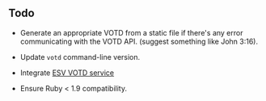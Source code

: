 ## Todo

* Generate an appropriate VOTD from a static file if there's any error communicating with the VOTD API. (suggest something like John 3:16).

* Update `votd` command-line version.

* Integrate [ESV VOTD service](http://www.esvapi.org/api)

* Ensure Ruby < 1.9 compatibility.